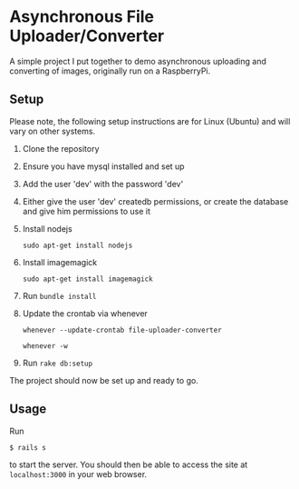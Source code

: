 # Asynchronous File Uploader/Converter

A simple project I put together to demo asynchronous uploading and converting of images, originally run on a RaspberryPi.

## Setup

Please note, the following setup instructions are for Linux (Ubuntu) and will vary on other systems.

1. Clone the repository
2. Ensure you have mysql installed and set up
3. Add the user 'dev' with the password 'dev'
4. Either give the user 'dev' createdb permissions, or create the database and give him permissions to use it
5. Install nodejs

    `sudo apt-get install nodejs`

6. Install imagemagick

    `sudo apt-get install imagemagick`

7. Run `bundle install`    
    
8. Update the crontab via whenever

    `whenever --update-crontab file-uploader-converter`
    
    `whenever -w`

9. Run `rake db:setup`

The project should now be set up and ready to go.

## Usage

Run
 
    $ rails s

to start the server. You should then be able to access the site at `localhost:3000` in your web browser.